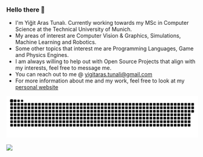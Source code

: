 ### Hello there 👋

<!--
**YigitAras/YigitAras** is a ✨ _special_ ✨ repository because its `README.md` (this file) appears on your GitHub profile.

Here are some ideas to get you started:

- 🔭 I’m currently working on ...
- 🌱 I’m currently learning ...
- 👯 I’m looking to collaborate on ...
- 🤔 I’m looking for help with ...
- 💬 Ask me about ...
- 📫 How to reach me: ...
- 😄 Pronouns: ...
- ⚡ Fun fact: ...
-->

- I'm Yiğit Aras Tunalı. Currently working towards my MSc in Computer Science at the Technical University of Munich. <br>
- My areas of interest are Computer Vision & Graphics, Simulations, Machine Learning and Robotics.
- Some other topics that interest me are Programming Languages, Game and Physics Engines.
- I am always willing to help out with Open Source Projects that align with my interests, feel free to message me.
- You can reach out to me @ yigitaras.tunali@gmail.com
- For more information about me and my work, feel free to look at my [personal website](https://www.yigitarastunali.com)

![snake svg](https://github.com/YigitAras/YigitAras/blob/output/github-contribution-grid-snake.svg)

<!-- ![Yigit's GitHub stats](https://github-readme-stats.vercel.app/api?username=YigitAras&show_icons=true&theme=radical) -->

<div>
<img align="center" src="https://github-readme-stats.vercel.app/api?username=YigitAras&show_icons=true&theme=radical" />
</div>
